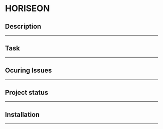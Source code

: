 # **HORISEON**

## Description
-----

## Task
-----

## Ocuring Issues
-----

## Project status
-----

## Installation
-----

